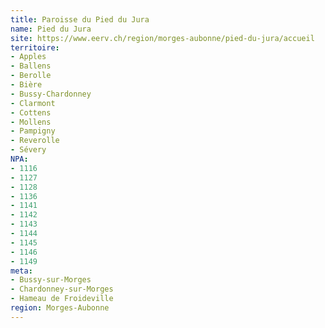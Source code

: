```yaml
---
title: Paroisse du Pied du Jura
name: Pied du Jura
site: https://www.eerv.ch/region/morges-aubonne/pied-du-jura/accueil
territoire:
- Apples
- Ballens
- Berolle
- Bière
- Bussy-Chardonney
- Clarmont
- Cottens
- Mollens
- Pampigny
- Reverolle
- Sévery
NPA:
- 1116
- 1127
- 1128
- 1136
- 1141
- 1142
- 1143
- 1144
- 1145
- 1146
- 1149
meta:
- Bussy-sur-Morges
- Chardonney-sur-Morges
- Hameau de Froideville
region: Morges-Aubonne
---
```

